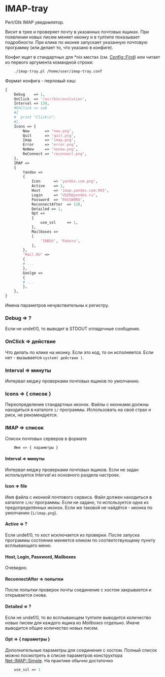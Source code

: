 # IMAP-tray
Perl/Gtk IMAP уведомлятор.

Висит в трее и проверяет почту в указанных почтовых ящиках. При появлении новых писем меняет иконку и в тултипе показывает подробности. При клике по иконке запускает указанную почтовую программу (или делает то, что указано в конфиге).

Конфиг ищет в стандартных для *nix местах (см. [Config::Find](https://metacpan.org/pod/Config::Find)) или читает из первого аргумента командной строки:

```bash
    ./imap-tray.pl /home/user/imap-tray.conf
```

Формат конфига - перловый хэш:

```perl
{
    Debug    => 1,
    OnClick  => '/usr/bin/evolution',
    Interval => 120,
    #OnClick => sub
    #{
    #  print "Click\n";  
    #},
    Icons => {
        New       => 'new.png',
        Quit      => 'quit.png',
        Imap      => 'imap.png',
        Error     => 'error.png',
        NoNew     => 'nonew.png',
        ReConnect => 'reconnect.png',
    },
    IMAP =>
    {
        Yandex => 
        {
            Icon      => 'yandex.com.png',
            Active    => 1,
            Host      => 'imap.yandex.com:993',
            Login     => 'USER@yandex.ru',
            Password  => 'PASSWORD',
            ReconnectAfter  => 128,
            Detailed => 1, 
            Opt =>
            {
                use_ssl     => 1,
            },
            Mailboxes =>
            [
                'INBOX', 'Работа',
            ],
        },
        'Mail.RU' => 
        {
        # ...
        },
        Goolge => 
        {
        # ...
        },
    },
}
```

Имена параметров нечувствительны к регистру.

### Debug => ?

Если не undef/0, то выводит в STDOUT отладочные сообщения.

### OnClick => действие

Что делать по клике на иконку. Если это код, то он исполняется. Если нет - вызывается `system( действие )`.

### Interval => минуты

Интервал меджу проверками почтовых ящиков по умолчанию.

### Icons => { список }

Переопределение стандартных иконок. Файлы с иконками должны находиться в каталоге `i/` программы. Использовать на свой страх и риск, не рекомендуется.

### IMAP => список

Список почтовых серверов в формате

```perl
    Имя => { параметры }
```

#### Interval => минуты

Интервал меджу проверками почтовых ящиков. Если не задан используется *Interval* из основного раздела настроек.

#### Icon => file

Имя файла с иконкой почтового сервиса. Файл должен находиться в каталоге `i/m/` программы. Если не задано, то используется одна из предопределённых иконок. Если же таковой не найдётся - иконка по умолчанию (`i/imap.png`).

#### Active => ?

Если undef/0, то хост исключается из проверки. После запуска программы состояние меняется кликом по соответствующему пункту всплывающего меню.

#### Host, Login, Password, Mailboxes

Очевидно.

#### ReconnectAfter => попытки

После *попытки* проверок почты соединение с хостом закрывается и открывается снова.

#### Detailed => ?

Если не undef/0, то во всплывающем тултипе выводится количество новых писем для каждого ящика из *Mailboxes* отдельно. Иначе выводится общее количество новых писем.

#### Opt => { параметры }

Дополнительные параметры для соединения с хостом. Полный список можно посмотреть в списке параметров конструктора [Net::IMAP::Simple](https://metacpan.org/pod/Net::IMAP::Simple#new). На практике обычно достаточно 

```perl
    use_ssl => 1
```
